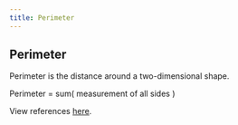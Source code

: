 ```yaml
---
title: Perimeter
---
```

## Perimeter

Perimeter is the distance around a two-dimensional shape.

Perimeter = sum( measurement of all sides )

View references [here](https://www.mathsisfun.com/geometry/perimeter.html).

